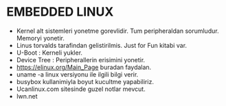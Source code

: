# EMBEDDED LINUX
- Kernel alt sistemleri yonetme gorevlidir. Tum peripheraldan sorumludur. Memoryi yonetir.
- Linus torvalds tarafindan gelistirilmis. Just for Fun kitabi var.
- U-Boot : Kerneli yukler.
- Device Tree : Peripherallerin erisimini yonetir.
- https://elinux.org/Main_Page buradan faydalan.
- uname -a linux versiyonu ile ilgili bilgi verir.
- busybox kullanimiyla boyut kucultme yapabiliriz.
- Ucanlinux.com sitesinde guzel notlar mevcut.
- lwn.net 